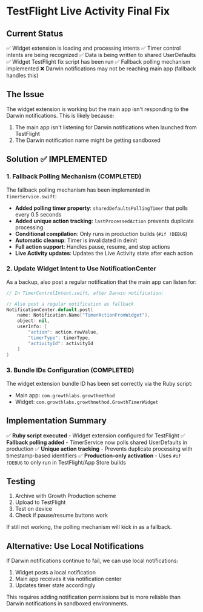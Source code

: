 # TestFlight Live Activity Final Fix

## Current Status

✅ Widget extension is loading and processing intents
✅ Timer control intents are being recognized
✅ Data is being written to shared UserDefaults
✅ Widget TestFlight fix script has been run
✅ Fallback polling mechanism implemented
❌ Darwin notifications may not be reaching main app (fallback handles this)

## The Issue

The widget extension is working but the main app isn't responding to the Darwin notifications. This is likely because:

1. The main app isn't listening for Darwin notifications when launched from TestFlight
2. The Darwin notification name might be getting sandboxed

## Solution ✅ IMPLEMENTED

### 1. Fallback Polling Mechanism (COMPLETED)

The fallback polling mechanism has been implemented in `TimerService.swift`:

- **Added polling timer property**: `sharedDefaultsPollingTimer` that polls every 0.5 seconds
- **Added unique action tracking**: `lastProcessedAction` prevents duplicate processing
- **Conditional compilation**: Only runs in production builds (`#if !DEBUG`)
- **Automatic cleanup**: Timer is invalidated in deinit
- **Full action support**: Handles pause, resume, and stop actions
- **Live Activity updates**: Updates the Live Activity state after each action

### 2. Update Widget Intent to Use NotificationCenter

As a backup, also post a regular notification that the main app can listen for:

```swift
// In TimerControlIntent.swift, after Darwin notification:

// Also post a regular notification as fallback
NotificationCenter.default.post(
    name: Notification.Name("TimerActionFromWidget"),
    object: nil,
    userInfo: [
        "action": action.rawValue,
        "timerType": timerType,
        "activityId": activityId
    ]
)
```

### 3. Bundle IDs Configuration (COMPLETED)

The widget extension bundle ID has been set correctly via the Ruby script:
- Main app: `com.growthlabs.growthmethod`
- Widget: `com.growthlabs.growthmethod.GrowthTimerWidget`

## Implementation Summary

✅ **Ruby script executed** - Widget extension configured for TestFlight
✅ **Fallback polling added** - TimerService now polls shared UserDefaults in production
✅ **Unique action tracking** - Prevents duplicate processing with timestamp-based identifiers
✅ **Production-only activation** - Uses `#if !DEBUG` to only run in TestFlight/App Store builds

## Testing

1. Archive with Growth Production scheme
2. Upload to TestFlight
3. Test on device
4. Check if pause/resume buttons work

If still not working, the polling mechanism will kick in as a fallback.

## Alternative: Use Local Notifications

If Darwin notifications continue to fail, we can use local notifications:

1. Widget posts a local notification
2. Main app receives it via notification center
3. Updates timer state accordingly

This requires adding notification permissions but is more reliable than Darwin notifications in sandboxed environments.